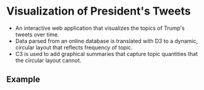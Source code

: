 # Visualization of President's Tweets
* An interactive web application that visualizes the topics of Trump's tweets over time.
* Data parsed from an online database is translated with D3 to a dynamic, circular layout that reflects frequency of topic.
* C3 is used to add graphical summaries that capture topic quantities that the circular layout cannot.

## Example
